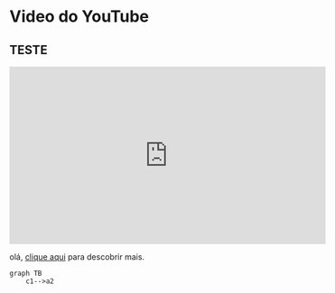 # Video do YouTube

##  TESTE

<iframe width="560" height="315" src="https://www.youtube.com/embed/rFNsghUjJ3g?si=dVUImc4TR4RasoP1" title="YouTube video player" frameborder="0" allow="accelerometer; autoplay; clipboard-write; encrypted-media; gyroscope; picture-in-picture; web-share" referrerpolicy="strict-origin-when-cross-origin" allowfullscreen></iframe>


olá, [clique aqui](https://chatgpt.com/) para descobrir mais.

```mermaid
graph TB
    c1-->a2
```